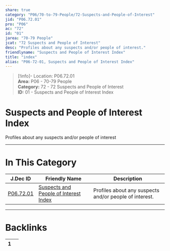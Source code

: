 ```yaml
---  
share: true  
category: "P06/70-to-79-People/72-Suspects-and-People-of-Interest"  
jid: "P06.72.01"  
pro: "P06"  
ac: "72"  
id: "01"  
jarea: "70-79 People"  
jcat: "72 Suspects and People of Interest"  
desc: "Profiles about any suspects and/or people of interest."  
friendlyname: "Suspects and People of Interest Index"  
title: "index"  
alias: "P06-72-01, Suspects and People of Interest Index"  
---  
```

>[!info]- Location: P06.72.01  
>**Area:** P06 - 70-79 People  
>**Category:** 72 - 72 Suspects and People of Interest  
>**ID:** 01 - Suspects and People of Interest Index  
  
# Suspects and People of Interest Index  
  
Profiles about any suspects and/or people of interest  
   
  
  
---  
# In This Category  
  
| J.Dec ID                                                                                                    | Friendly Name                                                                                                                           | Description                                            |  
| ----------------------------------------------------------------------------------------------------------- | --------------------------------------------------------------------------------------------------------------------------------------- | ------------------------------------------------------ |  
| [P06.72.01](index.md#) | [Suspects and People of Interest Index](index.md#) | Profiles about any suspects and/or people of interest. |  
  
  
---  
# Backlinks  
<div><table class="dataview table-view-table"><thead class="table-view-thead"><tr class="table-view-tr-header"><th class="table-view-th"><span></span><span class="dataview small-text">1</span></th><th class="table-view-th"><span></span></th></tr></thead><tbody class="table-view-tbody"></tbody></table></div>